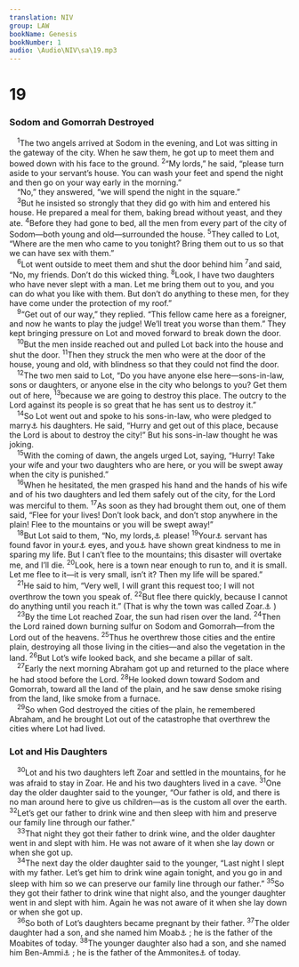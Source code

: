 ```yaml
---
translation: NIV
group: LAW
bookName: Genesis 
bookNumber: 1
audio: \Audio\NIV\sa\19.mp3
---
```


<div class="title"><h1>19</h1><h3>Sodom and Gomorrah Destroyed </h3></div>
<span class="verse sa_19_1"> <sup>1</sup>The two angels arrived at Sodom in the evening, and Lot was sitting in the gateway of the city. When he saw them, he got up to meet them and bowed down with his face to the ground. </span>
<span class="verse sa_19_2"><sup>2</sup>“My lords,” he said, “please turn aside to your servant’s house. You can wash your feet and spend the night and then go on your way early in the morning.” <br/> “No,” they answered, “we will spend the night in the square.” <br/></span>
<span class="verse sa_19_3"> <sup>3</sup>But he insisted so strongly that they did go with him and entered his house. He prepared a meal for them, baking bread without yeast, and they ate. </span>
<span class="verse sa_19_4"><sup>4</sup>Before they had gone to bed, all the men from every part of the city of Sodom—both young and old—surrounded the house. </span>
<span class="verse sa_19_5"><sup>5</sup>They called to Lot, “Where are the men who came to you tonight? Bring them out to us so that we can have sex with them.” <br/></span>
<span class="verse sa_19_6"> <sup>6</sup>Lot went outside to meet them and shut the door behind him </span>
<span class="verse sa_19_7"><sup>7</sup>and said, “No, my friends. Don’t do this wicked thing. </span>
<span class="verse sa_19_8"><sup>8</sup>Look, I have two daughters who have never slept with a man. Let me bring them out to you, and you can do what you like with them. But don’t do anything to these men, for they have come under the protection of my roof.” <br/></span>
<span class="verse sa_19_9"> <sup>9</sup>“Get out of our way,” they replied. “This fellow came here as a foreigner, and now he wants to play the judge! We’ll treat you worse than them.” They kept bringing pressure on Lot and moved forward to break down the door. <br/></span>
<span class="verse sa_19_10"> <sup>10</sup>But the men inside reached out and pulled Lot back into the house and shut the door. </span>
<span class="verse sa_19_11"><sup>11</sup>Then they struck the men who were at the door of the house, young and old, with blindness so that they could not find the door. <br/></span>
<span class="verse sa_19_12"> <sup>12</sup>The two men said to Lot, “Do you have anyone else here—sons-in-law, sons or daughters, or anyone else in the city who belongs to you? Get them out of here, </span>
<span class="verse sa_19_13"><sup>13</sup>because we are going to destroy this place. The outcry to the Lord against its people is so great that he has sent us to destroy it.” <br/></span>
<span class="verse sa_19_14"> <sup>14</sup>So Lot went out and spoke to his sons-in-law, who were pledged to marry<a data-toggle="tooltip" data-placement="bottom" title="Or were married to">⚓</a> his daughters. He said, “Hurry and get out of this place, because the Lord is about to destroy the city!” But his sons-in-law thought he was joking. <br/></span>
<span class="verse sa_19_15"> <sup>15</sup>With the coming of dawn, the angels urged Lot, saying, “Hurry! Take your wife and your two daughters who are here, or you will be swept away when the city is punished.” <br/></span>
<span class="verse sa_19_16"> <sup>16</sup>When he hesitated, the men grasped his hand and the hands of his wife and of his two daughters and led them safely out of the city, for the Lord was merciful to them. </span>
<span class="verse sa_19_17"><sup>17</sup>As soon as they had brought them out, one of them said, “Flee for your lives! Don’t look back, and don’t stop anywhere in the plain! Flee to the mountains or you will be swept away!” <br/></span>
<span class="verse sa_19_18"> <sup>18</sup>But Lot said to them, “No, my lords,<a data-toggle="tooltip" data-placement="bottom" title="Or No, Lord ; or No, my lord">⚓</a> please! </span>
<span class="verse sa_19_19"><sup>19</sup>Your<a data-toggle="tooltip" data-placement="bottom" title="The Hebrew is singular.">⚓</a> servant has found favor in your<a data-toggle="tooltip" data-placement="bottom" title="The Hebrew is singular.">⚓</a> eyes, and you<a data-toggle="tooltip" data-placement="bottom" title="The Hebrew is singular.">⚓</a> have shown great kindness to me in sparing my life. But I can’t flee to the mountains; this disaster will overtake me, and I’ll die. </span>
<span class="verse sa_19_20"><sup>20</sup>Look, here is a town near enough to run to, and it is small. Let me flee to it—it is very small, isn’t it? Then my life will be spared.” <br/></span>
<span class="verse sa_19_21"> <sup>21</sup>He said to him, “Very well, I will grant this request too; I will not overthrow the town you speak of. </span>
<span class="verse sa_19_22"><sup>22</sup>But flee there quickly, because I cannot do anything until you reach it.” (That is why the town was called Zoar.<a data-toggle="tooltip" data-placement="bottom" title="means small.">⚓</a> ) <br/></span>
<span class="verse sa_19_23"> <sup>23</sup>By the time Lot reached Zoar, the sun had risen over the land. </span>
<span class="verse sa_19_24"><sup>24</sup>Then the Lord rained down burning sulfur on Sodom and Gomorrah—from the Lord out of the heavens. </span>
<span class="verse sa_19_25"><sup>25</sup>Thus he overthrew those cities and the entire plain, destroying all those living in the cities—and also the vegetation in the land. </span>
<span class="verse sa_19_26"><sup>26</sup>But Lot’s wife looked back, and she became a pillar of salt. <br/></span>
<span class="verse sa_19_27"> <sup>27</sup>Early the next morning Abraham got up and returned to the place where he had stood before the Lord. </span>
<span class="verse sa_19_28"><sup>28</sup>He looked down toward Sodom and Gomorrah, toward all the land of the plain, and he saw dense smoke rising from the land, like smoke from a furnace. <br/></span>
<span class="verse sa_19_29"> <sup>29</sup>So when God destroyed the cities of the plain, he remembered Abraham, and he brought Lot out of the catastrophe that overthrew the cities where Lot had lived. <br/></span>
<div class="title"><h3>Lot and His Daughters </h3></div>
<span class="verse sa_19_30"> <sup>30</sup>Lot and his two daughters left Zoar and settled in the mountains, for he was afraid to stay in Zoar. He and his two daughters lived in a cave. </span>
<span class="verse sa_19_31"><sup>31</sup>One day the older daughter said to the younger, “Our father is old, and there is no man around here to give us children—as is the custom all over the earth. </span>
<span class="verse sa_19_32"><sup>32</sup>Let’s get our father to drink wine and then sleep with him and preserve our family line through our father.” <br/></span>
<span class="verse sa_19_33"> <sup>33</sup>That night they got their father to drink wine, and the older daughter went in and slept with him. He was not aware of it when she lay down or when she got up. <br/></span>
<span class="verse sa_19_34"> <sup>34</sup>The next day the older daughter said to the younger, “Last night I slept with my father. Let’s get him to drink wine again tonight, and you go in and sleep with him so we can preserve our family line through our father.” </span>
<span class="verse sa_19_35"><sup>35</sup>So they got their father to drink wine that night also, and the younger daughter went in and slept with him. Again he was not aware of it when she lay down or when she got up. <br/></span>
<span class="verse sa_19_36"> <sup>36</sup>So both of Lot’s daughters became pregnant by their father. </span>
<span class="verse sa_19_37"><sup>37</sup>The older daughter had a son, and she named him Moab<a data-toggle="tooltip" data-placement="bottom" title="sounds like the Hebrew for from father.">⚓</a> ; he is the father of the Moabites of today. </span>
<span class="verse sa_19_38"><sup>38</sup>The younger daughter also had a son, and she named him Ben-Ammi<a data-toggle="tooltip" data-placement="bottom" title="means son of my father’s people.">⚓</a> ; he is the father of the Ammonites<a data-toggle="tooltip" data-placement="bottom" title="Hebrew Bene-Ammon">⚓</a> of today. <br/></span>
